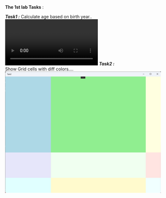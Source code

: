 **The 1st lab Tasks** : 

***Task1 :***
Calculate age based on birth year..
<video controls src="TasksRecording/20250411-1407-01.5045074.mp4" title="Title"></video>
***Task2 :***\
Show Grid cells with diff colors....
![alt text](TasksRecording/image.png)
